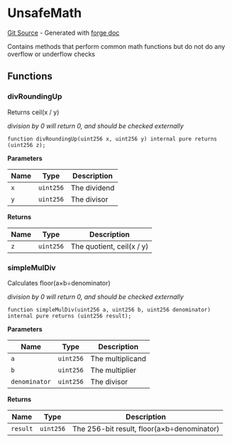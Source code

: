 # UnsafeMath
[Git Source](https://github.com/uniswap/v4-core/blob/80311e34080fee64b6fc6c916e9a51a437d0e482/src/libraries/UnsafeMath.sol) - Generated with [forge doc](https://book.getfoundry.sh/reference/forge/forge-doc)

Contains methods that perform common math functions but do not do any overflow or underflow checks


## Functions
### divRoundingUp

Returns ceil(x / y)

*division by 0 will return 0, and should be checked externally*


```solidity
function divRoundingUp(uint256 x, uint256 y) internal pure returns (uint256 z);
```
**Parameters**

|Name|Type|Description|
|----|----|-----------|
|`x`|`uint256`|The dividend|
|`y`|`uint256`|The divisor|

**Returns**

|Name|Type|Description|
|----|----|-----------|
|`z`|`uint256`|The quotient, ceil(x / y)|


### simpleMulDiv

Calculates floor(a×b÷denominator)

*division by 0 will return 0, and should be checked externally*


```solidity
function simpleMulDiv(uint256 a, uint256 b, uint256 denominator) internal pure returns (uint256 result);
```
**Parameters**

|Name|Type|Description|
|----|----|-----------|
|`a`|`uint256`|The multiplicand|
|`b`|`uint256`|The multiplier|
|`denominator`|`uint256`|The divisor|

**Returns**

|Name|Type|Description|
|----|----|-----------|
|`result`|`uint256`|The 256-bit result, floor(a×b÷denominator)|


